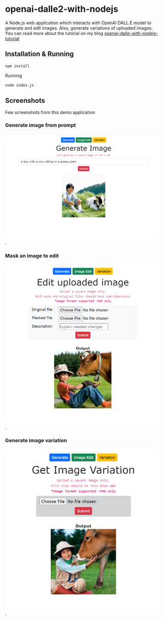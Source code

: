 # openai-dalle2-with-nodejs

A Node.js web application which interacts with OpenAI DALL.E model to generate and edit images. Also, generate variations of uploaded images.
You can read more about the tutorial on my blog [openai-dalle-with-nodejs-tutorial](https://techpro.ninja/openai-dalle-with-nodejs-tutorial/)

## Installation & Running

```sh
npm install
```

Running

```sh
node index.js
```

## Screenshots

Few screenshots from this demo application

### Generate image from prompt

![Generate image from prompt](./screen1.png "Generate image from prompt").

### Mask an image to edit

![Mask an image to edit](./screen2.png "Mask an image to edit").

### Generate image variation

![Generate image variation](./screen3.png "Generate image variation").
